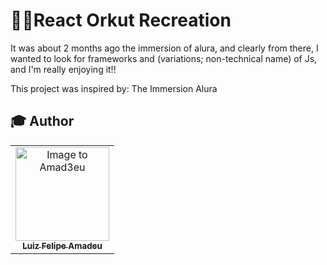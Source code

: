 # 🐱‍👤React Orkut Recreation

It was about 2 months ago the immersion of alura, and clearly from there, I wanted to look for frameworks and (variations; non-technical name) of Js, and I'm really enjoying it!!



This project was inspired by: The Immersion Alura


## :mortar_board: Author

<table align="center">
    <tr>
        <td align="center">
            <a href="https://github.com/Amad3eu">
                <img src="https://avatars.githubusercontent.com/u/85834483?v=4" width="150px;" alt="Image to Amad3eu" />
                <br />
                <sub><b>Luiz Felipe Amadeu</b></sub>
          </a>

